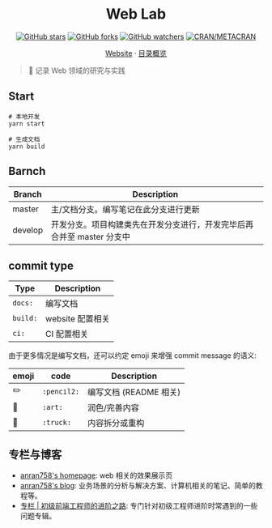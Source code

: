 <h1 align="center">Web Lab</h1>

<p align="center">
  <a href="https://github.com/anran758/Front-End-Lab/stargazers">
    <img alt="GitHub stars" src="https://img.shields.io/github/stars/anran758/Front-End-Lab.svg?style=flat-square"></a>
  <a href="https://github.com/anran758/Front-End-Lab/network"><img alt="GitHub forks"
      src="https://img.shields.io/github/forks/anran758/Front-End-Lab.svg?style=flat-square"></a>
  <a href="https://github.com/anran758/Front-End-Lab/watchers"><img alt="GitHub watchers"
      src="https://img.shields.io/github/watchers/anran758/Front-End-Lab.svg?style=flat-square"></a>
  <a href="https://github.com/anran758/Front-End-Lab"><img alt="CRAN/METACRAN"
      src="https://img.shields.io/cran/l/devtools.svg?style=flat-square"></a>
</p>

<p align="center">
  <a href="https://anran758.github.io/front-end-lab/">Website</a> ·
  <a href="https://github.com/anran758/front-end-lab/tree/master/docs#%E9%98%85%E8%AF%BB%E6%A6%82%E8%A7%88">目录概览</a>
</p>

> :art: 记录 Web 领域的研究与实践

## Start

``` shell
# 本地开发
yarn start

# 生成文档
yarn build
```

## Barnch

| Branch  | Description                                                            |
| ------- | ---------------------------------------------------------------------- |
| master  | 主/文档分支。编写笔记在此分支进行更新                                  |
| develop | 开发分支。项目构建类先在开发分支进行，开发完毕后再合并至 master 分支中 |

## commit type

| Type     | Description      |
| -------- | ---------------- |
| `docs:`  | 编写文档         |
| `build:` | website 配置相关 |
| `ci:`    | CI 配置相关      |

由于更多情况是编写文档，还可以约定 emoji 来增强 commit message 的语义:

| emoji     | code        | Description    |
| --------- | ----------- | -------------- |
| :pencil2: | `:pencil2:` | 编写文档 (README 相关)       |
| :art:     | `:art:`     | 润色/完善内容  |
| :truck:   | `:truck:`   | 内容拆分或重构 |

## 专栏与博客

- [anran758's homepage](https://anran758.github.io/blog/): web 相关的效果展示页
- [anran758's blog](https://anran758.github.io/blog/): 业务场景的分析与解决方案、计算机相关的笔记、简单的教程等。
- [专栏 | 初级前端工程师的进阶之路](https://zhuanlan.zhihu.com/c_1147180666474176512): 专门针对初级工程师进阶时常遇到的一些问题专辑。
